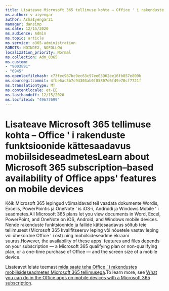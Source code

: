 ```yaml
---
title: Lisateave Microsoft 365 tellimuse kohta – Office ' i rakenduste funktsioonide kättesaadavus mobiilsideseadmetes
ms.author: v-aiyengar
author: AshaIyengar21
manager: dansimp
ms.date: 12/15/2020
ms.audience: Admin
ms.topic: article
ms.service: o365-administration
ROBOTS: NOINDEX, NOFOLLOW
localization_priority: Normal
ms.collection: Adm_O365
ms.custom:
- "9003891"
- "6945"
ms.openlocfilehash: c73fec987bc9ec63c97ee05962ee16fb857e809b
ms.sourcegitcommit: 4fbe6ac3b7c94303ab0f85807d6f49e70cf7721f
ms.translationtype: MT
ms.contentlocale: et-EE
ms.lasthandoff: 12/15/2020
ms.locfileid: "49677699"
---
```

# <a name="learn-about-microsoft-365-subscriptionbased-availability-of-office-apps-features-on-mobile-devices"></a><span data-ttu-id="ee757-102">Lisateave Microsoft 365 tellimuse kohta – Office ' i rakenduste funktsioonide kättesaadavus mobiilsideseadmetes</span><span class="sxs-lookup"><span data-stu-id="ee757-102">Learn about Microsoft 365 subscription–based availability of Office apps' features on mobile devices</span></span>

<span data-ttu-id="ee757-103">Kõik Microsoft 365 lepingud võimaldavad teil vaadata dokumente Wordis, Excelis, PowerPointis ja OneNote ' is iOS-i, Androidi ja Windows Mobile ' i seadmetes.</span><span class="sxs-lookup"><span data-stu-id="ee757-103">All Microsoft 365 plans let you view documents in Word, Excel, PowerPoint, and OneNote on iOS, Android, and Windows mobile devices.</span></span> <span data-ttu-id="ee757-104">Nende rakenduste funktsioonide ja failide kättesaadavus sõltub teie tellimusest (Microsoft 365 kvalifitseeruv leping või nõuetele vastav leping või ühekordne Office ' i ost) ning mobiilsideseadme ekraani suurus.</span><span class="sxs-lookup"><span data-stu-id="ee757-104">However, the availability of these apps' features and files depends on your subscription — a Microsoft 365 qualifying plan or non-qualifying plan, or a one-time purchase of Office — and the screen size of a mobile device.</span></span>

<span data-ttu-id="ee757-105">Lisateavet leiate teemast [mida saate teha Office ' i rakendustes mobiilsideseadmetes Microsoft 365 tellimusega](https://go.microsoft.com/fwlink/?linkid=2135575).</span><span class="sxs-lookup"><span data-stu-id="ee757-105">To learn more, see [What you can do in the Office apps on mobile devices with a Microsoft 365 subscription](https://go.microsoft.com/fwlink/?linkid=2135575).</span></span> 